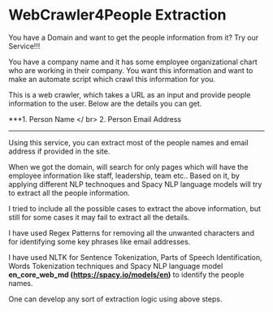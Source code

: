 # WebCrawler4People Extraction
You have a Domain and want to get the people information from it? Try our Service!!!

You have a company name and it has some employee organizational chart who are working in their company. You want this information and want to make an automate script which crawl this information for you.

This is a web crawler, which takes a URL as an input and provide people information to the user. Below are the details you can get.

***1. Person Name </ br>
2. Person Email Address
***
Using this service, you can extract most of the people names and email address if provided in the site.

When we got the domain, will search for only pages which will have the employee information like staff, leadership, team etc.. Based on it, by applying different NLP technoques and Spacy NLP language models will try to extract all the people information.

I tried to include all the possible cases to extract the above information, but still for some cases it may fail to extract all the details.

I have used Regex Patterns for removing all the unwanted characters and for identifying some key phrases like email addresses.

I have used NLTK for Sentence Tokenization, Parts of Speech Identification, Words Tokenization techniques and Spacy NLP language model **en_core_web_md (https://spacy.io/models/en)** to identify the people names.

One can develop any sort of extraction logic using above steps.
